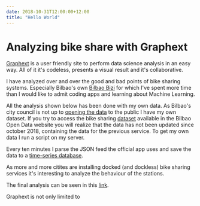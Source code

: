 ```yaml
---
date: 2018-10-31T12:00:00+12:00
title: "Hello World"
---
```


# Analyzing bike share with Graphext

[Graphext](https://graphext.com) is a user friendly site to perform data science analysis in an easy way. All of it it's codeless, presents a visual result and it's collaborative.

I have analyzed over and over the good and bad points of bike sharing systems. Especially Bilbao's own [Bilbao Bizi](https://www.bilbaobizi.bilbao.eus/es/bilbao/) for which I've spent more time than I would like to admit coding apps and learning about Machine Learning.

All the analysis shown below has been done with my own data. As Bilbao's city council is not up to [opening the data](https://twitter.com/bilbao_udala/status/1055823702900834304) to the public I have my own dataset. If you try to access the bike sharing [dataset](https://www.bilbao.eus/opendata/es/catalogo/dato-puntos-recogida-bicicletas-en-prestamo) available in the Bilbao Open Data website you will realize that the data has not been updated since october 2018, containing the data for the previous service. To get my own data I run a script on my server. 

Every ten minutes I parse the JSON feed the official app uses and save the data to a [time-series database](https://twitter.com/bilbao_udala/status/1055823702900834304).

As more and more citites are installing docked (and dockless) bike sharing services it's interesting to analyze the behaviour of the stations.

The final analysis can be seen in this [link](FALTA).

Graphext is not only limited to 
